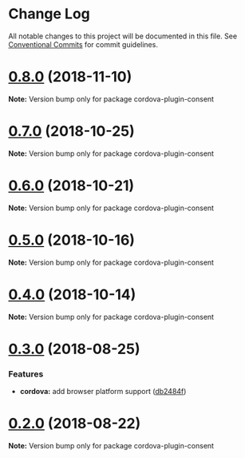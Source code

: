 # Change Log

All notable changes to this project will be documented in this file.
See [Conventional Commits](https://conventionalcommits.org) for commit guidelines.

# [0.8.0](https://github.com/admob-plus/admob-plus/compare/v0.7.0...v0.8.0) (2018-11-10)

**Note:** Version bump only for package cordova-plugin-consent





# [0.7.0](https://github.com/admob-plus/admob-plus/compare/v0.6.0...v0.7.0) (2018-10-25)

**Note:** Version bump only for package cordova-plugin-consent





# [0.6.0](https://github.com/admob-plus/admob-plus/compare/v0.5.1...v0.6.0) (2018-10-21)

**Note:** Version bump only for package cordova-plugin-consent





# [0.5.0](https://github.com/admob-plus/admob-plus/compare/v0.4.0...v0.5.0) (2018-10-16)

**Note:** Version bump only for package cordova-plugin-consent





# [0.4.0](https://github.com/admob-plus/admob-plus/compare/v0.3.0...v0.4.0) (2018-10-14)

**Note:** Version bump only for package cordova-plugin-consent





<a name="0.3.0"></a>
# [0.3.0](https://github.com/admob-plus/admob-plus/compare/v0.2.0...v0.3.0) (2018-08-25)


### Features

* **cordova:** add browser platform support ([db2484f](https://github.com/admob-plus/admob-plus/commit/db2484f))





<a name="0.2.0"></a>
# [0.2.0](https://github.com/admob-plus/admob-plus/compare/v0.1.1...v0.2.0) (2018-08-22)

**Note:** Version bump only for package cordova-plugin-consent
